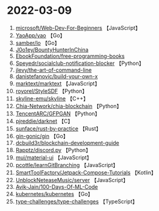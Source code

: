 # 2022-03-09

1. [microsoft/Web-Dev-For-Beginners](https://github.com/microsoft/Web-Dev-For-Beginners) 【JavaScript】
2. [YaoApp/yao](https://github.com/YaoApp/yao) 【Go】
3. [samber/lo](https://github.com/samber/lo) 【Go】
4. [J0o1ey/BountyHunterInChina](https://github.com/J0o1ey/BountyHunterInChina) 
5. [EbookFoundation/free-programming-books](https://github.com/EbookFoundation/free-programming-books) 
6. [Speyedr/socialclub-notification-blocker](https://github.com/Speyedr/socialclub-notification-blocker) 【Python】
7. [jlevy/the-art-of-command-line](https://github.com/jlevy/the-art-of-command-line) 
8. [danistefanovic/build-your-own-x](https://github.com/danistefanovic/build-your-own-x) 
9. [marktext/marktext](https://github.com/marktext/marktext) 【JavaScript】
10. [royorel/StyleSDF](https://github.com/royorel/StyleSDF) 【Python】
11. [skyline-emu/skyline](https://github.com/skyline-emu/skyline) 【C++】
12. [Chia-Network/chia-blockchain](https://github.com/Chia-Network/chia-blockchain) 【Python】
13. [TencentARC/GFPGAN](https://github.com/TencentARC/GFPGAN) 【Python】
14. [pjreddie/darknet](https://github.com/pjreddie/darknet) 【C】
15. [sunface/rust-by-practice](https://github.com/sunface/rust-by-practice) 【Rust】
16. [gin-gonic/gin](https://github.com/gin-gonic/gin) 【Go】
17. [dcbuild3r/blockchain-development-guide](https://github.com/dcbuild3r/blockchain-development-guide) 
18. [Rapptz/discord.py](https://github.com/Rapptz/discord.py) 【Python】
19. [mui/material-ui](https://github.com/mui/material-ui) 【JavaScript】
20. [pcottle/learnGitBranching](https://github.com/pcottle/learnGitBranching) 【JavaScript】
21. [SmartToolFactory/Jetpack-Compose-Tutorials](https://github.com/SmartToolFactory/Jetpack-Compose-Tutorials) 【Kotlin】
22. [UnblockNeteaseMusic/server](https://github.com/UnblockNeteaseMusic/server) 【JavaScript】
23. [Avik-Jain/100-Days-Of-ML-Code](https://github.com/Avik-Jain/100-Days-Of-ML-Code) 
24. [kubernetes/kubernetes](https://github.com/kubernetes/kubernetes) 【Go】
25. [type-challenges/type-challenges](https://github.com/type-challenges/type-challenges) 【TypeScript】
